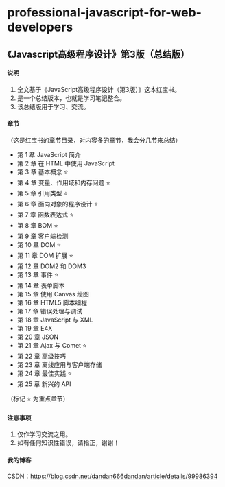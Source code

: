 # professional-javascript-for-web-developers

## 《Javascript高级程序设计》第3版（总结版）

#### 说明
1. 全文基于《JavaScript高级程序设计（第3版）》这本红宝书。
2. 是一个总结版本，也就是学习笔记整合。
3. 该总结版用于学习、交流。

#### 章节
（这是红宝书的章节目录，对内容多的章节，我会分几节来总结）

- 第 1 章   JavaScript 简介
- 第 2 章   在 HTML 中使用 JavaScript
- 第 3 章   基本概念  ⭐️
- 第 4 章   变量、作用域和内存问题  ⭐️
- 第 5 章   引用类型  ⭐️
- 第 6 章   面向对象的程序设计  ⭐️
- 第 7 章   函数表达式  ⭐️
- 第 8 章   BOM  ⭐️
- 第 9 章   客户端检测
- 第 10 章   DOM  ⭐️
- 第 11 章   DOM 扩展  ⭐️
- 第 12 章   DOM2 和 DOM3
- 第 13 章   事件  ⭐️
- 第 14 章   表单脚本
- 第 15 章   使用 Canvas 绘图
- 第 16 章   HTML5 脚本编程
- 第 17 章   错误处理与调试
- 第 18 章   JavaScript 与 XML
- 第 19 章   E4X
- 第 20 章   JSON
- 第 21 章   Ajax 与 Comet  ⭐️
- 第 22 章   高级技巧
- 第 23 章   离线应用与客户端存储
- 第 24 章   最佳实践  ⭐️
- 第 25 章   新兴的 API

（标记 ⭐️ 为重点章节）

#### 注意事项
1. 仅作学习交流之用。
2. 如有任何知识性错误，请指正，谢谢！

#### 我的博客
CSDN：https://blog.csdn.net/dandan666dandan/article/details/99986394
